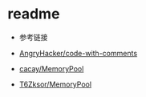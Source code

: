 # readme

- 参考链接

- [AngryHacker/code-with-comments](https://github.com/AngryHacker/code-with-comments/tree/master/memorypool/C-98)

- [cacay/MemoryPool](https://github.com/cacay/MemoryPool)

- [T6Zksor/MemoryPool](https://github.com/T6Zksor/MemoryPool)

